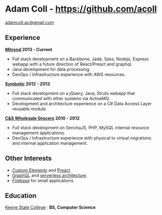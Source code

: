 Adam Coll - https://github.com/acoll 
=========

adamcoll.ac@gmail.com


Experience
----------

**[Mitrend](https://mitrend.com/) 2013 - Current**
* Full stack development on a Backbone, Jade, Sass, Nodejs, Express webapp with a future direction of React/Preact and graphql.
* Java development for data processing.
* DevOps / Infrastructure experience with AWS resources.

**[Symbotic](http://www.symbotic.com/) 2012 - 2013**
* Full stack development on a jQuery, Java, Struts webapp that communicated with other systems via ActiveMQ.
* Development and architecture experience on a C# Data Access Layer reusable module.

**[C&S Wholesale Grocers](http://www.cswg.com/) 2010 - 2012**
* Full stack development on SenchaJS, PHP, MySQL internal resource management applications.
* DevOps / Infrastructure experience with physical to virtual migrations and internal application management.

Other Interests
------------------------------
* [Custom Elements](https://developers.google.com/web/fundamentals/getting-started/primers/customelements) and [Preact](https://github.com/developit/preact)
* [GraphQL](http://graphql.org/) and [serverless architecture](https://github.com/awslabs/aws-serverless-express).
* [Firebase](https://www.firebase.com/) for small applications


Education
---------

[Keene State College](https://www.keene.edu)
:   **BS, Computer Science**
